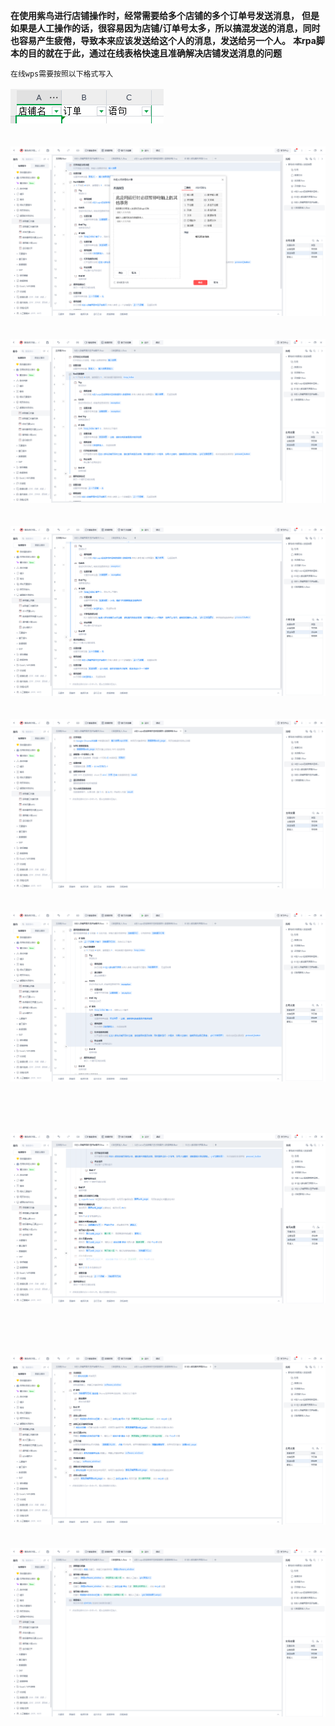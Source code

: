**在使用紫鸟进行店铺操作时，经常需要给多个店铺的多个订单号发送消息，**
**但是如果是人工操作的话，很容易因为店铺/订单号太多，所以搞混发送的消息，同时也容易产生疲倦，导致本来应该发送给这个人的消息，发送给另一个人。**
**本rpa脚本的目的就在于此，通过在线表格快速且准确解决店铺发送消息的问题**


`在线wps需要按照以下格式写入`<br/><br/>
![图1](image/0.png)
<br/>
<br/>
<br/>
![图2](image/1.png)
<br/>
<br/>
<br/>
![图3](image/2.png)
<br/>
<br/>
<br/>
![图4](image/3.png)
<br/>
<br/>
<br/>
![图5](image/4.png)
<br/>
<br/>
<br/>
![图6](image/5.png)

<br/>
<br/>
<br/>

![图7](image/6.png)

<br/>
<br/>
<br/>

![图8](image/7.png)
<br/>
<br/>
<br/>
![图9](image/8.png)
